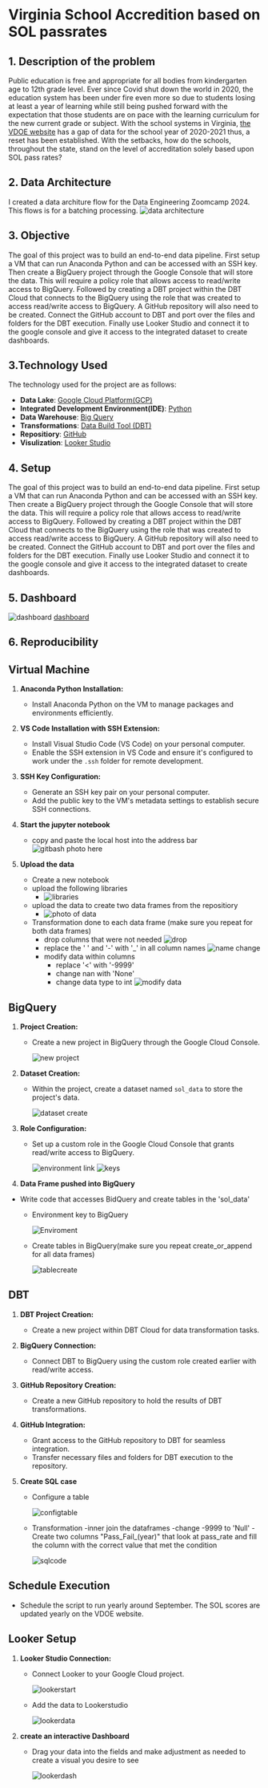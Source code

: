 # Virginia School Accredition based on SOL passrates

## 1. Description of the problem

Public education is free and appropriate for all bodies from kindergarten age to 12th grade level.  Ever since Covid shut down the world in 2020, the education system has been under fire even more so due to students losing at least a year of learning while still being pushed forward with the expectation that those students are on pace with the learning curriculum for the new current grade or subject.  With the school systems in Virginia, [the VDOE website](https://www.doe.virginia.gov/data-policy-funding/data-reports/statistics-reports/sol-test-pass-rates-other-results) has a gap of data for the school year of 2020-2021 thus, a reset has been established.  With the setbacks, how do the schools, throughout the state, stand on the level of accreditation solely based upon SOL pass rates?


## 2. Data Architecture

I created a data architure flow for the Data Engineering Zoomcamp 2024.  This flows is for a batching processing.
![data architecture](https://github.com/Williamsrandrew86/SOL-data-project/blob/main/Screenshot%202024-04-18%20011918.png)


## 3. Objective

The goal of this project was to build an end-to-end data pipeline.  First setup a VM that can run Anaconda Python and can be accessed with an SSH key.  Then create a BigQuery project through the Google Console that will store the data. This will require a policy role that allows access to read/write access to BigQuery.  Followed by creating a DBT project within the DBT Cloud that connects to the BigQuery using the role that was created to access read/write access to BigQuery.  A GitHub repository will also need to be created.  Connect the GitHub account to DBT and port over the files and folders for the DBT execution. Finally use Looker Studio and connect it to the google console and give it access to the integrated dataset to create dashboards.

## 3.Technology Used

The technology used for the project are as follows:
 - __Data Lake__: [Google Cloud Platform(GCP)](https://cloud.google.com/?hl=en)
 - __Integrated Development Environment(IDE)__: [Python](https://www.python.org/)
 - __Data Warehouse__: [Big Query](https://cloud.google.com/bigquery?_gl=1*ix9b2*_up*MQ..&gclid=CjwKCAjw5v2wBhBrEiwAXDDoJaGHHWiJhQYvl7sPTiJiaOPTcGyKB6KO2E0f43divUy7t6hBgMUWsRoCzVAQAvD_BwE&gclsrc=aw.ds#from-cloud-data-warehouse-to-an-ai-ready-data-platform)
 - __Transformations__: [Data Build Tool (DBT)](https://www.getdbt.com/)
 - __Repositiory__: [GitHub](https://github.com/)
 - __Visulization__: [Looker Studio](https://lookerstudio.google.com/)


## 4. Setup

The goal of this project was to build an end-to-end data pipeline.  First setup a VM that can run Anaconda Python and can be accessed with an SSH key.  Then create a BigQuery project through the Google Console that will store the data. This will require a policy role that allows access to read/write access to BigQuery.  Followed by creating a DBT project within the DBT Cloud that connects to the BigQuery using the role that was created to access read/write access to BigQuery.  A GitHub repository will also need to be created.  Connect the GitHub account to DBT and port over the files and folders for the DBT execution. Finally use Looker Studio and connect it to the google console and give it access to the integrated dataset to create dashboards.

## 5. Dashboard

![dashboard](https://github.com/Williamsrandrew86/SOL-data-project/blob/main/Screenshot%202024-04-18%20021244.png)
[dashboard](https://lookerstudio.google.com/s/hdFwzPT_GC0)

## 6. Reproducibility

## Virtual Machine

1. **Anaconda Python Installation:**
   - Install Anaconda Python on the VM to manage packages and environments efficiently.

2. **VS Code Installation with SSH Extension:**
   - Install Visual Studio Code (VS Code) on your personal computer.
   - Enable the SSH extension in VS Code and ensure it's configured to work under the `.ssh` folder for remote development.

3. **SSH Key Configuration:**
   - Generate an SSH key pair on your personal computer.
   - Add the public key to the VM's metadata settings to establish secure SSH connections.
     
4. **Start the jupyter notebook**
   - copy and paste the local host into the address bar
     ![gitbash photo here](https://github.com/Williamsrandrew86/SOL-data-project/blob/main/login%20notebook.png)

5. **Upload the data**
   - Create a new notebook
   - upload the following libraries
     -  ![libraries](https://github.com/Williamsrandrew86/SOL-data-project/blob/main/libraries.png)
   - upload the data to create two data frames from the repositiory
     - ![photo of data](https://github.com/Williamsrandrew86/SOL-data-project/blob/main/data%20pull.png)
   - Transformation done to each data frame (make sure you repeat for both data frames)
     - drop columns that were not needed
       ![drop](https://github.com/Williamsrandrew86/SOL-data-project/blob/main/drop%20column.png)
     - replace the ' ' and '-' with '_' in all column names
       ![name change](https://github.com/Williamsrandrew86/SOL-data-project/blob/main/mod%20column%20names.png)
     - modify data within columns
       - replace '<' with '-9999'
       - change nan with 'None'
       - change data type to int
         ![modify data](https://github.com/Williamsrandrew86/SOL-data-project/blob/main/change%20values.png)
   
       
## BigQuery

1. **Project Creation:**
   - Create a new project in BigQuery through the Google Cloud Console.
     
     ![new project](https://github.com/Williamsrandrew86/SOL-data-project/blob/main/new_project.png)
     
2. **Dataset Creation:**
   - Within the project, create a dataset named `sol_data` to store the project's data.
     
     ![dataset create](https://github.com/Williamsrandrew86/SOL-data-project/blob/main/createdataset.png)
     
3. **Role Configuration:**
   - Set up a custom role in the Google Cloud Console that grants read/write access to BigQuery.
     
     ![environment link](https://github.com/Williamsrandrew86/SOL-data-project/blob/main/IAM.png)
     ![keys](https://github.com/Williamsrandrew86/SOL-data-project/blob/main/keys.png)

 4. **Data Frame pushed into BigQuery**
   - Write code that accesses BidQuery and create tables in the 'sol_data'
      - Environment key to BigQuery
        
        ![Enviroment](https://github.com/Williamsrandrew86/SOL-data-project/blob/main/enviroment.png)
        
      - Create tables in BigQuery(make sure you repeat create_or_append for all data frames)

        ![tablecreate](https://github.com/Williamsrandrew86/SOL-data-project/blob/main/table%20create.png)

## DBT

1. **DBT Project Creation:**
   - Create a new project within DBT Cloud for data transformation tasks.

2. **BigQuery Connection:**
   - Connect DBT to BigQuery using the custom role created earlier with read/write access.

3. **GitHub Repository Creation:**
   - Create a new GitHub repository to hold the results of DBT transformations.

4. **GitHub Integration:**
   - Grant access to the GitHub repository to DBT for seamless integration.
   - Transfer necessary files and folders for DBT execution to the repository.

5. **Create SQL case**
   - Configure a table

     ![configtable](https://github.com/Williamsrandrew86/SOL-data-project/blob/main/configtable.png)

   - Transformation
     -inner join the dataframes
     -change -9999 to 'Null'
     -Create two columns "Pass_Fail_(year)" that look at pass_rate and fill the column with the correct value that met the condition

     ![sqlcode](https://github.com/Williamsrandrew86/SOL-data-project/blob/main/sqlcode.png)
     
## Schedule Execution
   - Schedule the script to run yearly around September.  The SOL scores are updated yearly on the VDOE website.

## Looker Setup

1. **Looker Studio Connection:**
   - Connect Looker to your Google Cloud project.
  
     ![lookerstart](https://github.com/Williamsrandrew86/SOL-data-project/blob/main/lookerstudiolink.png)

   - Add the data to Lookerstudio
  
     ![lookerdata](https://github.com/Williamsrandrew86/SOL-data-project/blob/main/lookerdata.png)

 2. **create an interactive Dashboard**
    - Drag your data into the fields and make adjustment as needed to create a visual you desire to see
   
      ![lookerdash](https://github.com/Williamsrandrew86/SOL-data-project/blob/main/lookerdash.png)






